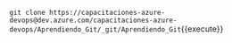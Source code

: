 `git clone https://capacitaciones-azure-devops@dev.azure.com/capacitaciones-azure-devops/Aprendiendo_Git/_git/Aprendiendo_Git`{{execute}}